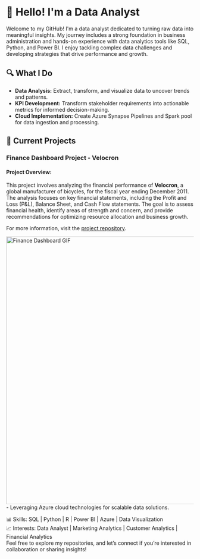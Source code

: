 
# 👋 Hello! I'm a Data Analyst

Welcome to my GitHub! I'm a data analyst dedicated to turning raw data into meaningful insights. My journey includes a strong foundation in business administration and hands-on experience with data analytics tools like SQL, Python, and Power BI. I enjoy tackling complex data challenges and developing strategies that drive performance and growth.

## 🔍 What I Do
- **Data Analysis:** Extract, transform, and visualize data to uncover trends and patterns.
- **KPI Development:** Transform stakeholder requirements into actionable metrics for informed decision-making.
- **Cloud Implementation:** Create Azure Synapse Pipelines and Spark pool for data ingestion and processing.

## 🌱 Current Projects
### Finance Dashboard Project - Velocron

#### Project Overview:
This project involves analyzing the financial performance of **Velocron**, a global manufacturer of bicycles, for the fiscal year ending December 2011. The analysis focuses on key financial statements, including the Profit and Loss (P&L), Balance Sheet, and Cash Flow statements. The goal is to assess financial health, identify areas of strength and concern, and provide recommendations for optimizing resource allocation and business growth.

For more information, visit the [project repository](https://github.com/kelvindinhq/financial_reporting/tree/main).

<img src="[drawing.jpg](https://github.com/kelvindinhq/financial_reporting/blob/main/img/git_fin_1.gif)" alt="Finance Dashboard GIF" width="720"/>
- Leveraging Azure cloud technologies for scalable data solutions.

📊 Skills: SQL | Python | R | Power BI | Azure | Data Visualization \
📈 Interests: Data Analyst | Marketing Analytics | Customer Analytics | Financial Analytics \
Feel free to explore my repositories, and let’s connect if you’re interested in collaboration or sharing insights!
